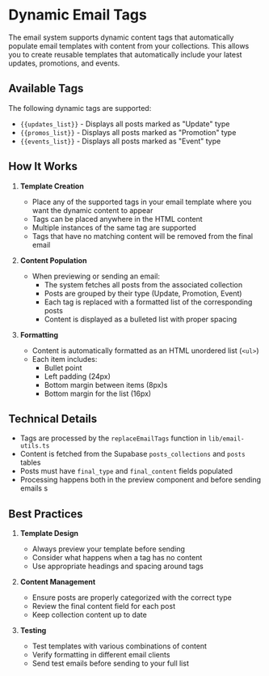 # Dynamic Email Tags

The email system supports dynamic content tags that automatically populate email templates with content from your collections. This allows you to create reusable templates that automatically include your latest updates, promotions, and events.

## Available Tags

The following dynamic tags are supported:

- `{{updates_list}}` - Displays all posts marked as "Update" type
- `{{promos_list}}` - Displays all posts marked as "Promotion" type
- `{{events_list}}` - Displays all posts marked as "Event" type

## How It Works

1. **Template Creation**
   - Place any of the supported tags in your email template where you want the dynamic content to appear
   - Tags can be placed anywhere in the HTML content
   - Multiple instances of the same tag are supported
   - Tags that have no matching content will be removed from the final email

2. **Content Population**
   - When previewing or sending an email:
     - The system fetches all posts from the associated collection
     - Posts are grouped by their type (Update, Promotion, Event)
     - Each tag is replaced with a formatted list of the corresponding posts
     - Content is displayed as a bulleted list with proper spacing

3. **Formatting**
   - Content is automatically formatted as an HTML unordered list (`<ul>`)
   - Each item includes:
     - Bullet point
     - Left padding (24px)
     - Bottom margin between items (8px)s
     - Bottom margin for the list (16px)


## Technical Details

- Tags are processed by the `replaceEmailTags` function in `lib/email-utils.ts`
- Content is fetched from the Supabase `posts_collections` and `posts` tables
- Posts must have `final_type` and `final_content` fields populated
- Processing happens both in the preview component and before sending emails
s
## Best Practices

1. **Template Design**
   - Always preview your template before sending
   - Consider what happens when a tag has no content
   - Use appropriate headings and spacing around tags

2. **Content Management**
   - Ensure posts are properly categorized with the correct type
   - Review the final content field for each post
   - Keep collection content up to date

3. **Testing**
   - Test templates with various combinations of content
   - Verify formatting in different email clients
   - Send test emails before sending to your full list